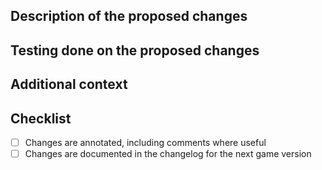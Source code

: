 
<!-- 

General useful tooling:

- [GifToScreen](https://www.screentogif.com/): Free, open source screen recorder that can export to MP4. If the changes are visual, these can help you tell us exactly what the changes imply!

 -->

## Description of the proposed changes

<!-- 

A clear and concise description (or visuals) of what the changes imply. If 
it closes an issue, make sure to use closing keywords to automatically link 
the issue.

-->

## Testing done on the proposed changes

<!-- 

List all relevant testing that you've done to confirm the changes work.

-->

## Additional context

<!-- 

Add any other context about the pull request here. 

-->

## Checklist

- [ ] Changes are annotated, including comments where useful
- [ ] Changes are documented in the changelog for the next game version
